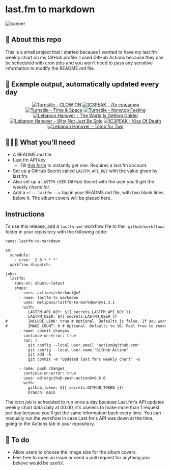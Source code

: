 # last.fm to markdown

![banner](banner.png)

## 🤖 About this repo
This is a small project that I started because I wanted to have my last.fm weekly chart on my GitHub profile. I used GitHub Actions because they can be scheduled with cron jobs and you won't need to pass any sensitive information to modify the README.md file.

## 🎵 Example output, automatically updated every day
<!-- lastfm -->
<p align="center"><a href="https://www.last.fm/music/Turnstile/GLOW+ON"><img src="https://lastfm.freetls.fastly.net/i/u/64s/9bbf56b7df22d8044b0102c3ef12183a.jpg" title="Turnstile - GLOW ON"></a> <a href="https://www.last.fm/music/IC3PEAK/%D0%94%D0%BE+%D1%81%D0%B2%D0%B8%D0%B4%D0%B0%D0%BD%D0%B8%D1%8F"><img src="https://lastfm.freetls.fastly.net/i/u/64s/ab72603510789b5288f0260dcbaaf1da.jpg" title="IC3PEAK - До свидания"></a> <a href="https://www.last.fm/music/Turnstile/Time+&+Space"><img src="https://lastfm.freetls.fastly.net/i/u/64s/db9e3924dee420e998fd88d837929124.jpg" title="Turnstile - Time & Space"></a> <a href="https://www.last.fm/music/Turnstile/Nonstop+Feeling"><img src="https://lastfm.freetls.fastly.net/i/u/64s/7eb4264103714209c2f0ea5d39a68a55.jpg" title="Turnstile - Nonstop Feeling"></a> <a href="https://www.last.fm/music/Lebanon+Hanover/The+World+Is+Getting+Colder"><img src="https://lastfm.freetls.fastly.net/i/u/64s/dce5be26a45443c0c3a71fc0ba55e9af.png" title="Lebanon Hanover - The World Is Getting Colder"></a> <a href="https://www.last.fm/music/Lebanon+Hanover/Why+Not+Just+Be+Solo"><img src="https://lastfm.freetls.fastly.net/i/u/64s/71b77eb86f8e4d38cdd6b8f38ee2d115.jpg" title="Lebanon Hanover - Why Not Just Be Solo"></a> <a href="https://www.last.fm/music/IC3PEAK/Kiss+Of+Death"><img src="https://lastfm.freetls.fastly.net/i/u/64s/2106d421f164bb5f94d28bdacf97c394.jpg" title="IC3PEAK - Kiss Of Death"></a> <a href="https://www.last.fm/music/Lebanon+Hanover/Tomb+for+Two"><img src="https://lastfm.freetls.fastly.net/i/u/64s/8d9a1319348a4917c9714e0d311ffec9.png" title="Lebanon Hanover - Tomb for Two"></a> </p>

          
## 👩🏽‍💻 What you'll need
* A README.md file.
* Last.fm API key
  * Fill [this form](https://www.last.fm/api/account/create) to instantly get one. Requires a last.fm account.
* Set up a GitHub Secret called ```LASTFM_API_KEY``` with the value given by last.fm.
* Also set up a ```LASTFM_USER``` GitHub Secret with the user you'll get the weekly charts for.
* Add a ```<!-- lastfm -->``` tag in your README.md file, with two blank lines below it. The album covers will be placed here.

## Instructions
To use this release, add a ```lastfm.yml``` workflow file to the ```.github/workflows``` folder in your repository with the following code:
```diff
name: lastfm-to-markdown

on:
  schedule:
    - cron: '2 0 * * *'
  workflow_dispatch:

jobs:
  lastfm:
    runs-on: ubuntu-latest
    steps:
      - uses: actions/checkout@v2
      - name: lastfm to markdown
        uses: melipass/lastfm-to-markdown@v1.3.1
        with:
          LASTFM_API_KEY: ${{ secrets.LASTFM_API_KEY }}
          LASTFM_USER: ${{ secrets.LASTFM_USER }}
#         INCLUDE_LINK: true # Optional. Defaults is false. If you want to include the link to the album page, set this to true.
#         IMAGE_COUNT: 6 # Optional. Defaults to 10. Feel free to remove this line if you want.
      - name: commit changes
        continue-on-error: true
        run: |
          git config --local user.email "action@github.com"
          git config --local user.name "GitHub Action"
          git add -A
          git commit -m "Updated last.fm's weekly chart" -a

      - name: push changes
        continue-on-error: true
        uses: ad-m/github-push-action@v0.6.0
        with:
          github_token: ${{ secrets.GITHUB_TOKEN }}\
          branch: main
```
The cron job is scheduled to run once a day because Last.fm's API updates weekly chart data daily at 00:00, it's useless to make more than 1 request per day because you'll get the same information back every time. You can manually run the workflow in case Last.fm's API was down at the time, going to the Actions tab in your repository.

## 🚧 To do
* Allow users to choose the image size for the album covers.
* Feel free to open an issue or send a pull request for anything you believe would be useful.
